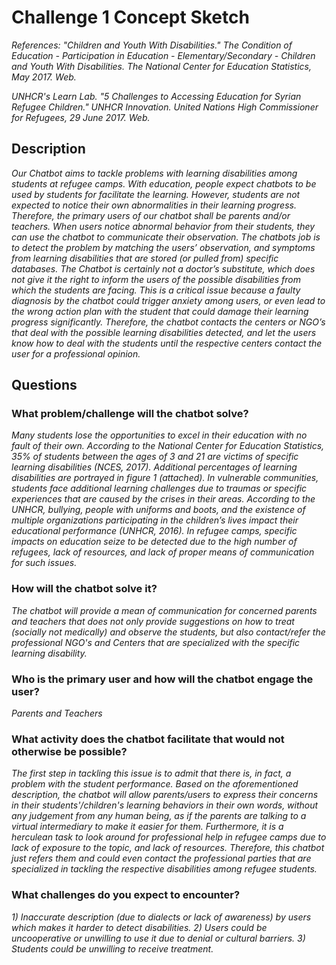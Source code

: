 # Challenge 1 Concept Sketch

*References: "Children and Youth With Disabilities." The Condition of Education - Participation in Education - Elementary/Secondary - Children and Youth With Disabilities. The National Center for Education Statistics, May 2017. Web.*

*UNHCR's Learn Lab. "5 Challenges to Accessing Education for Syrian Refugee Children." UNHCR Innovation. United Nations High Commissioner for Refugees, 29 June 2017. Web.*


## Description

*Our Chatbot aims to tackle problems with learning disabilities among students at refugee camps. With education, people expect chatbots to be used by students for facilitate the learning. However, students are not expected to notice their own abnormalities in their learning progress. Therefore, the primary users of our chatbot shall be parents and/or teachers. When users notice abnormal behavior from their students, they can use the chatbot to communicate their observation. The chatbots job is to detect the problem by matching the users’ observation, and symptoms from learning disabilities that are stored (or pulled from) specific databases. The Chatbot is certainly not a doctor’s substitute, which does not give it the right to inform the users of the possible disabilities from which the students are facing. This is a critical issue because a faulty diagnosis by the chatbot could trigger anxiety among users, or even lead to the wrong action plan with the student that could damage their learning progress significantly. Therefore, the chatbot contacts the centers or NGO’s that deal with the possible learning disabilities detected, and let the users know how to deal with the students until the respective centers contact the user for a professional opinion.*

## Questions

### What problem/challenge will the chatbot solve? 

*Many students lose the opportunities to excel in their education with no fault of their own. According to the National Center for Education Statistics, 35% of students between the ages of 3 and 21 are victims of specific learning disabilities (NCES, 2017). Additional percentages of learning disabilities are portrayed in figure 1 (attached). In vulnerable communities, students face additional learning challenges due to traumas or specific experiences that are caused by the crises in their areas. According to the UNHCR, bullying, people with uniforms and boots, and the existence of multiple organizations participating in the children’s lives impact their educational performance (UNHCR, 2016). In refugee camps, specific impacts on education seize to be detected due to the high number of refugees, lack of resources, and lack of proper means of communication for such issues.*

### How will the chatbot solve it? 

*The chatbot will provide a mean of communication for concerned parents and teachers that does not only provide suggestions on how to treat (socially not medically) and observe the students, but also contact/refer the professional NGO's and Centers that are specialized with the specific learning disability.*

### Who is the primary user and how will the chatbot engage the user?

*Parents and Teachers*

### What activity does the chatbot facilitate that would not otherwise be possible? 

*The first step in tackling this issue is to admit that there is, in fact, a problem with the student performance. Based on the aforementioned description, the chatbot will allow parents/users to express their concerns in their students'/children's learning behaviors in their own words, without any judgement from any human being, as if the parents are talking to a virtual intermediary to make it easier for them. Furthermore, it is a herculean task to look around for professional help in refugee camps due to lack of exposure to the topic, and lack of resources. Therefore, this chatbot just refers them and could even contact the professional parties that are specialized in tackling the respective disabilities among refugee students.*

### What challenges do you expect to encounter?

*1) Inaccurate description (due to dialects or lack of awareness) by users which makes it harder to detect disabilities. 2) Users could be uncooperative or unwilling to use it due to denial or cultural barriers. 3) Students could be unwilling to receive treatment.*
